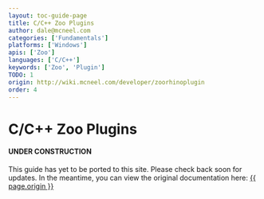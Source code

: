 ```yaml
---
layout: toc-guide-page
title: C/C++ Zoo Plugins
author: dale@mcneel.com
categories: ['Fundamentals']
platforms: ['Windows']
apis: ['Zoo']
languages: ['C/C++']
keywords: ['Zoo', 'Plugin']
TODO: 1
origin: http://wiki.mcneel.com/developer/zoorhinoplugin
order: 4
---
```


# C/C++ Zoo Plugins

<div class="bs-callout bs-callout-danger">
  <h4>UNDER CONSTRUCTION</h4>
  <p>This guide has yet to be ported to this site.  Please check back soon for updates.  
  In the meantime, you can view the original documentation here:
  <a href="{{ page.origin }}">{{ page.origin }}</a></p>
</div>

